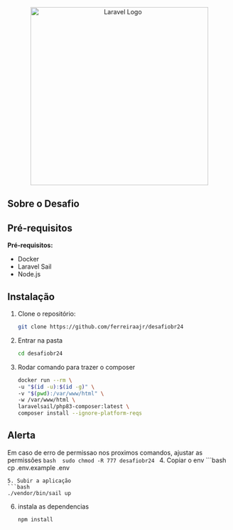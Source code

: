 <p align="center"><a href="https://laravel.com" target="_blank"><img src="https://raw.githubusercontent.com/laravel/art/master/logo-lockup/5%20SVG/2%20CMYK/1%20Full%20Color/laravel-logolockup-cmyk-red.svg" width="400" alt="Laravel Logo"></a></p>

## Sobre o Desafio



## Pré-requisitos

**Pré-requisitos:**

* Docker
* Laravel Sail
* Node.js

## Instalação

1. Clone o repositório:
   ```bash
   git clone https://github.com/ferreiraajr/desafiobr24
   
2. Entrar na pasta
    ```bash
    cd desafiobr24
   ```
3. Rodar comando para trazer o composer
    ```bash
   docker run --rm \
    -u "$(id -u):$(id -g)" \
    -v "$(pwd):/var/www/html" \
    -w /var/www/html \
    laravelsail/php83-composer:latest \
    composer install --ignore-platform-reqs
    ```
## Alerta 
Em caso de erro de permissao nos proximos comandos, ajustar as permissões
    ```bash 
        sudo chmod -R 777 desafiobr24
    ```
4. Copiar o env
    ```bash
   cp .env.example .env
   ```
5. Subir a aplicação
   ```bash
   ./vendor/bin/sail up
   ```
6. instala as dependencias
    ```bash 
    npm install
    ```
